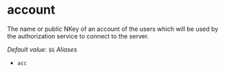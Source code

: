# account

The name or public NKey of an account of the users which will
be used by the authorization service to connect to the server.

*Default value*: `$G`
*Aliases*
- `acc`

